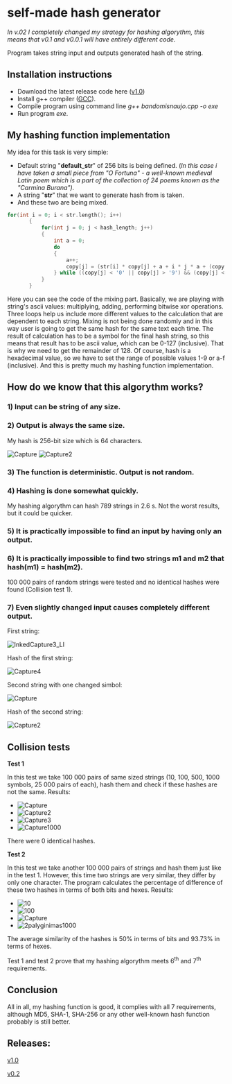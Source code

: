 # self-made hash generator

*In v.02 I completely changed my strategy for hashing algorythm, this means that v0.1 and v0.0.1 will have entirely different code.*

Program takes string input and outputs generated hash of the string.

## Installation instructions

 * Download the latest release code here ([v1.0](https://github.com/gertruda1/hash-generator/releases/tag/v1.0))
 * Install g++ compiler ([GCC](https://gcc.gnu.org/)).
 * Compile program using command line *g++ bandomisnaujo.cpp -o exe*
 * Run program *exe*.

## My hashing function implementation

My idea for this task is very simple:
 * Default string "**default_str**" of 256 bits is being defined. (*In this case i have taken a small piece from "O Fortuna" - a well-known medieval Latin poem which is a part of the collection of 24 poems known as the "Carmina Burana").*
 * A string "**str**" that we want to generate hash from is taken.
 * And these two are being mixed.
 
 
 ```c++
 for(int i = 0; i < str.length(); i++)
        {
            for(int j = 0; j < hash_length; j++)
            {
                int a = 0;
                do
                {
                    a++;
                    copy[j] = (str[i] * copy[j] + a + i * j * a + (copy[a * i % hash_length] * default_str[j]) ^ (str[a % str.length()] * copy[3])) % 128;
                } while ((copy[j] < '0' || copy[j] > '9') && (copy[j] < 'a' || copy[j] > 'f'));
            }
        }
```
Here you can see the code of the mixing part. Basically, we are playing with string's ascii values: multiplying, adding, performing bitwise xor operations. Three loops help us include more different values to the calculation that are dependent to each string. Mixing is not being done randomly and in this way user is going to get the same hash for the same text each time. The result of calculation has to be a symbol for the final hash string, so this means that result has to be ascii value, which can be 0-127 (inclusive). That is why we need to get the remainder of 128. Of course, hash is a hexadecimal value, so we have to set the range of possible values 1-9 or a-f (inclusive). And this is pretty much my hashing function implementation.


## How do we know that this algorythm works?
 
### 1) Input can be string of any size.

### 2) Output is always the same size.
My hash is 256-bit size which is 64 characters.
 
![Capture](https://user-images.githubusercontent.com/57493215/96168614-a9b1a700-0f29-11eb-825d-96da05794ad3.PNG)
![Capture2](https://user-images.githubusercontent.com/57493215/96168801-f6957d80-0f29-11eb-93be-cdc1e3b2e215.PNG)

### 3) The function is deterministic. Output is not random.

### 4) Hashing is done somewhat quickly.
My hashing algorythm can hash 789 strings in 2.6 s. Not the worst results, but it could be quicker.

### 5) It is practically impossible to find an input by having only an output.

### 6) It is practically impossible to find two strings m1 and m2 that hash(m1) = hash(m2).
100 000 pairs of random strings were tested and no identical hashes were found (Collision test 1).

### 7) Even slightly changed input causes completely different output.

First string:

![InkedCapture3_LI](https://user-images.githubusercontent.com/57493215/96176204-b38cd780-0f34-11eb-98f6-ad88df0e8877.jpg)

Hash of the first string:

![Capture4](https://user-images.githubusercontent.com/57493215/96175983-5c870280-0f34-11eb-907a-1bbdba443136.PNG)

Second string with one changed simbol:

![Capture](https://user-images.githubusercontent.com/57493215/96176618-4463b300-0f35-11eb-840d-4743afde81e8.PNG)

Hash of the second string:

![Capture2](https://user-images.githubusercontent.com/57493215/96176676-56455600-0f35-11eb-8c88-1d591dfd035f.PNG)


## Collision tests

**Test 1**

In this test we take 100 000 pairs of same sized strings (10, 100, 500, 1000 symbols, 25 000 pairs of each), hash them and check if these hashes are not the same.
Results:

 * ![Capture](https://user-images.githubusercontent.com/57493215/96237416-f3d86e00-0fa5-11eb-9896-ed79cfba8d1e.PNG)
 * ![Capture2](https://user-images.githubusercontent.com/57493215/96252300-6a7f6680-0fba-11eb-8e64-60e39476d7e7.PNG)
 * ![Capture3](https://user-images.githubusercontent.com/57493215/96252853-4a03dc00-0fbb-11eb-8b1d-92e6ac05a92f.PNG)
 * ![Capture1000](https://user-images.githubusercontent.com/57493215/96255673-ffd12980-0fbf-11eb-9af4-e4fba7f043f1.PNG)
 
  There were 0 identical hashes.
 
 **Test 2**
 
 In this test we take another 100 000 pairs of strings and hash them just like in the test 1. However, this time two strings are very similar, they differ by only one character. The program calculates the percentage of difference of these two hashes in terms of both bits and hexes.
 Results:
 
  * ![10](https://user-images.githubusercontent.com/57493215/96919514-8d2ae700-14b4-11eb-93b4-6e0b5356f539.PNG)
  * ![100](https://user-images.githubusercontent.com/57493215/96919543-974ce580-14b4-11eb-8891-5e61c8faafa0.PNG)
  * ![Capture](https://user-images.githubusercontent.com/57493215/96919580-a469d480-14b4-11eb-8e94-9ee237d6d9dd.PNG)
  * ![2palyginimas1000](https://user-images.githubusercontent.com/57493215/96919613-ae8bd300-14b4-11eb-90df-0e1cab401186.PNG)
  
The average similarity of the hashes is 50% in terms of bits and 93.73% in terms of hexes.

Test 1 and test 2 prove that my hashing algorythm meets 6<sup>th</sup> and 7<sup>th</sup> requirements.

## Conclusion

All in all, my hashing function is good, it complies with all 7 requirements, although MD5, SHA-1, SHA-256 or any other well-known hash function probably is still better.

## Releases:

[v1.0](https://github.com/gertruda1/hash-generator/releases/tag/v1.0)

[v0.2](https://github.com/gertruda1/hash-generator/releases/tag/V0.2)
